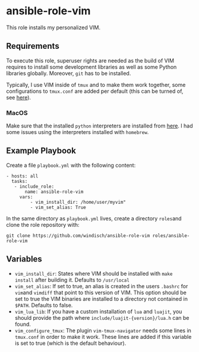 # ansible-role-vim

This role installs my personalized VIM.

## Requirements

To execute this role, superuser rights are needed as the build of VIM
requires to install some development libraries as well as some Python
libraries globally. Moreover, `git` has to be installed.

Typically, I use VIM inside of `tmux` and to make them work together,
some configurations to `tmux.conf` are added per default (this can be
turned of, see [here](#variables)).


### MacOS
Make sure that the installed `python` interpreters are installed from
[here](https://www.python.org/downloads/mac-osx/). I had some issues
using the interpreters installed with `homebrew`.

## Example Playbook

Create a file `playbook.yml` with the following content:
```
- hosts: all
  tasks:
   - include_role:
       name: ansible-role-vim
     vars:
         - vim_install_dir: /home/user/myvim"
         - vim_set_alias: True
```
In the same directory as `playbook.yml` lives, create a directory
`roles`and clone the role repository with:

```
git clone https://github.com/windisch/ansible-role-vim roles/ansible-role-vim
```

## Variables

- `vim_install_dir`: States where VIM should be installed with `make install` after building it. Defaults to `/usr/local`
- `vim_set_alias`: If set to true, an alias is created in the users
    `.bashrc` for `vim`and `vimdiff` that point to this version of
    VIM. This option should be set to true the VIM binaries are
    installed to a directory not contained in
    `$PATH`. Defaults to false.
- `vim_lua_lib`: If you have a custom installation of `lua` and
    `luajit`, you should provide the path where `include/luajit-{version}/lua.h` can be found. 
- `vim_configure_tmux`: The plugin `vim-tmux-navigator` needs some
    lines in `tmux.conf` in order to make it work. These lines are
    added if this variable is set to true (which is the default
    behaviour).
